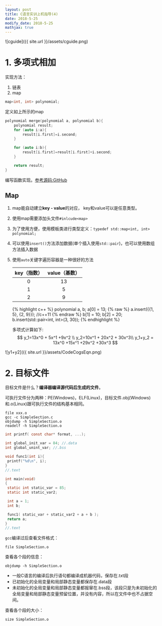 ```yaml
---
layout: post
title: C语言实训上机指导(4)
date: 2018-5-25
modify_date: 2018-5-25
mathjax: true
---
```


![cguide]({{ site.url }}/assets/cguide.png)

# 1. 多项式相加

实现方法：

1. 链表
2. map

```c++
map<int, int> polynomial;
```

定义如上所示的map

```c++
polynomial merge(polynomial a, polynomial b){
    polynomial result;
    for (auto i:a){
        result[i.first]=i.second;
    }

    for (auto i:b){
        result[i.first]=result[i.first]+i.second;
    }

    return result;
}
```

编写函数实现。[参考源码:GitHub](https://github.com/chenweigao/_code/blob/master/Test_C%2B%2B/polynomial.cpp)

## Map

1. map能自动建立**key - value**的对应， key和value可以是任意类型。

2. 使用map需要添加头文件`#inlcude<map>`

3. 为了使用方便，使用模板类进行类型定义：`typedef std::map<int, int> polynomial; `

4. 可以使用`insert()`方法添加数据(单个插入使用`std::pair`)，也可以使用数组方法插入数据

5. 使用`auto`关键字遍历容器是一种很好的方法

   | key（指数） | value（基数） |
   | :---------: | :-----------: |
   |      0      |      13       |
   |      1      |       5       |
   |      2      |       9       |
   {% highlight c++ %}
   polynomial a, b;
   a[0] = 13;
   {% raw %}
   a.insert({{1, 5}, {2, 9}}); //c++11
   {% endraw %}
   b[1] = 10;
   b[2] = 20;
   b.insert(std::pair<int, int>(3, 30));
   {% endhighlight %}

   多项式计算如下: 
   $$
   y_1=13x^0 + 5x^1 +9x^2 \\
   y_2=10x^1 + 20x^2 + 30x^3\\
   y_1+y_2 = 13x^0 +15x^1 +29x^2 +30x^3
   $$
   

![y1+y2]({{ site.url }}/assets/CodeCogsEqn.png)


# 2. 目标文件

   目标文件是什么？**编译器编译源代码后生成的文件**。

   可执行文件分为两种：PE(Windows)，ELF(Linux)，目标文件.obj(Windows)和.o(Linux)跟可执行文件的结构基本相同。

   ```shell
   file xxx.o
   gcc -c SimpleSection.c
   objdump -h SimpleSection.o
   readelf -h SimpleSection.o
   ```

   ```c
int printf( const char* format, ...);

int global_init_var = 84; //.data
int global_unint_var; //.bss

void func1(int i){
    printf("%d\n", i);
}
//.text

int main(void)
{
    static int static_var = 85;
    static int static_var2;

    int a = 1;
    int b;

    func1( static_var + static_var2 + a + b );
    return a;
}
//.text
   ```

`gcc`编译过后查看文件格式：

```shell
file SimpleSection.o
```

查看各个段的信息：

```shell
objdump -h SimpleSection.o
```

- 一般C语言的编译后执行语句都编译成机器代码，保存在.txt段
- 已初始化的全局变量和局部静态变量都保存在.data段
- 未初始化的全局变量和局部静态变量都报窜在.bss段，该段只是为未初始化的全局变量和局部静态变量预留位置，并没有内容，所以在文件中也不占据空间。

查看各个段的大小：

```shell
size SimpleSection.o
```
